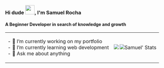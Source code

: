 <h3>Hi dude <img src="https://raw.githubusercontent.com/kaueMarques/kaueMarques/master/hi.gif" width="30px">, I'm Samuel Rocha</h3>
<h4>A Beginner Developer in search of knowledge and growth</h4>

<!--
**samuelcorocha/samuelcorocha** is a ✨ _special_ ✨ repository because its `README.md` (this file) appears on your GitHub profile.

Here are some ideas to get you started:
-->

<table align="" width="10em">
    <tr>
        <td>
            <p>
            - 🔭 I’m currently working on my portfolio<br>
            - 🌱 I’m currently learning web development<br>
            - 💬 Ask me about anything<br>
            </p>
        </td>
        <td>
            <img align="right" src="https://github-readme-stats.vercel.app/api?username=samuelcorocha&count_private=true&show_icons=true&theme=slateorange" alt="Samuel' Stats">
            <img align="center" src="https://github-readme-stats.vercel.app/api/top-langs/?username=samuelcorocha&layout=compact&theme=slateorange">
        </td>
    </tr>
</table>
<!--
<div style="width: 100%; display: flex; align-items: center; justify-content: space-between;">
    <p>
    - 🔭 I’m currently working on my portfolio<br>
    - 🌱 I’m currently learning web development<br>
    - 💬 Ask me about anything<br>
    </p>
    <a >
        <img align="right" src="https://github-readme-stats.vercel.app/api?username=samuelcorocha&count_private=true&show_icons=true&theme=slateorange" alt="Samuel' Stats">
    </a>   
</div>
<a>
    <img align="center" src="https://github-readme-stats.vercel.app/api/top-langs/?username=samuelcorocha&layout=compact&theme=slateorange">
</a>
    <img align="center" src="https://github.com/samuelcorocha/samuelcorocha/blob/output/github-contribution-grid-snake.svg">
-->
